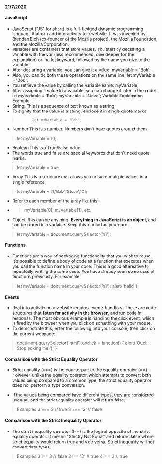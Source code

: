 #### 21/7/2020
#### JavaScript
- JavaScript ("JS" for short) is a full-fledged dynamic programming language that can add interactivity to a website. It was invented by Brendan Eich (co-founder of the Mozilla project), the Mozilla Foundation, and the Mozilla Corporation.
- Variables are containers that store values. You start by declaring a variable with the var (less recommended, dive deeper for the explanation) or the let keyword, followed by the name you give to the variable:
- After declaring a variable, you can give it a value:
        myVariable = 'Bob';
- Also, you can do both these operations on the same line:
        let myVariable = 'Bob';
- You retrieve the value by calling the variable name:
        myVariable;
- After assigning a value to a variable, you can change it later in the code:
        let myVariable = 'Bob';
        myVariable = 'Steve';
Variable    Explanation Example
- String: This is a sequence of text known as a string.
-  To signify that the value is a string, enclose it in single quote marks. 
>            let myVariable = 'Bob';
- Number  This is a number. Numbers don't have quotes around them.  
>    let myVariable = 10;
- Boolean This is a True/False value.
-  The words true and false are special keywords that don't need quote marks.  
>  let myVariable = true;
- Array   This is a structure that allows you to store multiple values in a single reference.
>   let myVariable = [1,'Bob','Steve',10];
- Refer to each member of the array like this:
- >  myVariable[0], myVariable[1], etc.
- Object  This can be anything. **Everything in JavaScript is an object**, and can be stored in a variable. Keep this in mind as you learn.
>    let myVariable = document.querySelector('h1');
#### Functions
- Functions are a way of packaging functionality that you wish to reuse. It's possible to define a body of code as a function that executes when you call the function name in your code. This is a good alternative to repeatedly writing the same code. You have already seen some uses of functions previously. For example:

> let myVariable = document.querySelector('h1');
> alert('hello!');

#### Events
- Real interactivity on a website requires events handlers. These are code structures that **listen for activity in the browser**, and run code in response. The most obvious example is handling the click event, which is fired by the browser when you click on something with your mouse.
-  To demonstrate this, enter the following into your console, then click on the current webpage:

>document.querySelector('html').onclick = function() {
    alert('Ouch! Stop poking me!');
>}
#### Comparison with the Strict Equality Operator
- Strict equality (===) is the counterpart to the equality operator (==). However, unlike the equality operator, which attempts to convert both values being compared to a common type, the strict equality operator does not perform a type conversion.

- If the values being compared have different types, they are considered unequal, and the strict equality operator will return false.

> Examples
3 ===  3   // true
3 === '3'  // false

#### Comparison with the Strict Inequality Operator
- The strict inequality operator (!==) is the logical opposite of the strict equality operator. It means "Strictly Not Equal" and returns false where strict equality would return true and vice versa. Strict inequality will not convert data types.

> Examples
3 !==  3   // false
3 !== '3'  // true
4 !==  3   // true
>

